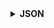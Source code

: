 <details>
  <summary><strong> JSON </strong></summary>
  
JSON là viết tắt của "JavaScript Object Notation" (Ghi chú về Đối tượng JavaScript). Đây là **một định dạng truyền tải dữ liệu** phổ biến trong lập trình và giao tiếp giữa các máy chủ và trình duyệt web, cũng như giữa các hệ thống khác nhau.
  
JSON được thiết kế để dễ đọc và dễ viết cho con người, cũng như dễ dàng để phân tích và tạo ra cho máy tính. Nó sử dụng một cú pháp nhẹ dựa trên cặp key - value, tương tự như các đối tượng và mảng trong JavaScript. 
  
Mỗi **đối tượng** JSON bao gồm một tập hợp các cặp **"key" và "value"**, trong khi mỗi mảng **JSON** là một **tập hợp các giá trị**.

Ví dụ một object (đối tượng)
```c
{ 
  "name": "John Doe",
  "age": 30,
  "city": "New York",
  "isStudent": false,
  "grades": [85, 90, 78]
}
```

<details>
<summary><strong> Các thao tác của JSON </strong></summary>
  
<details>
<summary><strong> Các kiểu dữ liệu của JSON </strong></summary>

```c
typedef enum {
JSON_NULL,
JSON_BOOLEAN,
JSON_NUMBER,
JSON_STRING,
JSON_ARRAY,
JSON_OBJECT
} JsonType;
```
    
  Trong JSON có thể chứa nhiều kiểu dữ liệu như **null, boolean, number, string, array, object** nên ta sử dụng enum để **tạo danh sách các kiểu dữ liệu nhằm phân loại và xử lý dữ liệu đúng cách** trong quá trình phân tích cú pháp (parse) hoặc truy xuất giá trị.

```c
typedef struct JsonValue {
    JsonType type;
    union {
        int boolean;
        double number;
        char *string;
        struct {
            struct JsonValue *values;
            size_t count;
        } array;
        struct {
            char **keys;
            struct JsonValue *values;
            size_t count;
        } object;
    } value;
} JsonValue;
```

Cấu trúc `JsonValue` sử dụng **struct** kết hợp với **union** để lưu trữ các **kiểu dữ liệu khác nhau trong cùng một vùng nhớ**, giúp tiết kiệm bộ nhớ. Biến `type` có kiểu `JsonType` dùng để xác định kiểu dữ liệu mà `value` đang lưu trữ.

Đối với **kiểu mảng** (`JSON_ARRAY`), các phần tử được lưu trong một mảng các `JsonValue`, cho phép mỗi phần tử có thể mang **kiểu dữ liệu khác nhau** (không giống như mảng thông thường chỉ chứa một kiểu dữ liệu cố định). Biến `count` lưu số lượng phần tử trong mảng.

Đối với **kiểu đối tượng** (`JSON_OBJECT`), dữ liệu được lưu dưới dạng các cặp key–value:

 +   `keys` là mảng các chuỗi ký tự (`char **`), luôn là kiểu chuỗi (string),

 +   `values` là mảng các `JsonValue`, cho phép lưu trữ các kiểu dữ liệu khác nhau cho từng key,

 +   `count` là số lượng cặp key–value trong đối tượng.

</details>






<details>
<summary><strong> Hàm bỏ qua khoảng trắng </strong></summary>

```c
static void skip_whitespace(const char **json) {
    while (isspace(**json)) {
        (*json)++;
    }
}
```

Hàm `skip_whitespace` dùng để bỏ qua các ký tự **khoảng trắng (whitespace)** trong chuỗi JSON đầu vào.
+ Tham số `const char **json` là con trỏ đến chuỗi JSON cần phân tích, cho phép hàm thay đổi vị trí con trỏ gốc từ hàm gọi.
+ Trong vòng lặp `while`, hàm `isspace(**json)` kiểm tra ký tự hiện tại có phải là ký tự trắng như `' '`, `'\t'`, `'\n'`, `'\r'` hay không.
+ Nếu có, con trỏ chuỗi sẽ được tăng lên `(*json)++`, tức là tiến sang ký tự kế tiếp.
+ Vòng lặp tiếp tục cho đến khi gặp ký tự không phải khoảng trắng, giúp loại bỏ tất cả ký tự trắng ở đầu chuỗi.
  
</details>


  



<details>
<summary><strong> Hàm phân tích NULL </strong></summary>

```c
JsonValue *parse_null(const char **json) {
    skip_whitespace(json);
    if (strncmp(*json, "null", 4) == 0) {
        JsonValue *value = (JsonValue *) malloc(sizeof(JsonValue));
        value->type = JSON_NULL;
        *json += 4;
        return value;
    }
    return NULL;
}
```

Hàm `parse_null` dùng để phân tích và xử lý giá trị null trong chuỗi JSON.

1.  `skip_whitespace(json)`: Gọi hàm phụ để bỏ qua các ký tự khoảng trắng ở đầu chuỗi, đảm bảo con trỏ trỏ đúng vào phần dữ liệu có ý nghĩa.
2.  `strncmp(*json, "null", 4) == 0`: So sánh 4 ký tự đầu tiên của chuỗi hiện tại với chuỗi "null". Nếu khớp, tức là gặp giá trị null trong JSON.
+  Khi đó khởi tạo đối tượng `JsonValue`, cấp phát bộ nhớ cho một `JsonValue` mới
+  Gán kiểu dữ liệu là `JSON_NULL`.
+  Sau đó di chuyển con trỏ chuỗi `*json` tiến 4 ký tự (bỏ qua chữ `"null"`).
+  Trả về đối tượng `JsonValue` đã khởi tạo.
3.  Nếu không khớp `"null"`, hàm trả về **NULL**, tức là không phải giá trị `null` hợp lệ tại vị trí đó.

</details>



<details>
<summary><strong> Hàm phân tích boolean </strong></summary>

```c
JsonValue *parse_boolean(const char **json) {
    skip_whitespace(json);
    JsonValue *value = (JsonValue *) malloc(sizeof(JsonValue));
    if (strncmp(*json, "true", 4) == 0) {
        value->type = JSON_BOOLEAN;
        value->value.boolean = true;
        *json += 4;
    } else if (strncmp(*json, "false", 5) == 0) {
        value->type = JSON_BOOLEAN;
        value->value.boolean = false;
        *json += 5;
    } else {
        free(value);
        return NULL;
    }
    return value;
}
```

Hàm `parse_boolean` dùng để phân tích và xử lý giá trị `boolean` (`true` hoặc `false`) trong chuỗi JSON.

1.  `skip_whitespace(json)`: Gọi hàm phụ để bỏ qua các ký tự khoảng trắng ở đầu chuỗi, đảm bảo con trỏ trỏ đúng vào phần dữ liệu có ý nghĩa.
2.   Cấp phát bộ nhớ cho `JsonValue` mới để lưu trữ giá trị boolean.
3.  So sánh với `"true"`, nếu chuỗi bắt đầu bằng `"true"`, gán type là `JSON_BOOLEAN` và `value.boolean = true`. Dịch con trỏ `*json` thêm 4 ký tự để vượt qua `"true"`.
4.  So sánh với `"false"`, nếu chuỗi bắt đầu bằng `"false"`, gán type là `JSON_BOOLEAN` và `value.boolean = false`. Dịch con trỏ JSON thêm 5 ký tự để vượt qua "false".
5.  Nếu không phải `"true"` hay `"false"` thì giải phóng bộ nhớ đã cấp phát và trả về `NULL` để báo lỗi phân tích cú pháp.
6.  Trả về con trỏ `JsonValue` đã được phân tích thành công.

</details>



<details>
<summary><strong> 000 </strong></summary>


</details>



<details>
<summary><strong> 000 </strong></summary>


</details>





</details>

</details>
